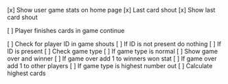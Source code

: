[x] Show user game stats on home page
[x] Last card shout
[x] Show last card shout

[ ] Player finishes cards in game continue

[ ] Check for player ID in game shouts
[ ] If ID is not present do nothing
[ ] If ID is present
[ ] Check game type
[ ] If game type is normal
[ ] Show game over and winner
[ ] If game over add 1 to winners won stat
[ ] If game over add 1 to other players
[ ] If game type is highest number out
[ ] Calculate highest cards
